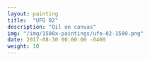 ```yaml
---
layout: painting
title:  "UFO 02"
description: "Oil on canvas"
img: "/img/1500x-paintings/ufo-02-1500.png"
date: 2017-08-30 00:00:00 -0400
weight: 10
---
```

